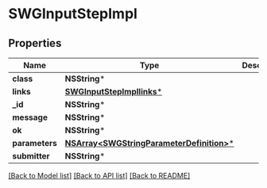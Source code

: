 # SWGInputStepImpl

## Properties
Name | Type | Description | Notes
------------ | ------------- | ------------- | -------------
**class** | **NSString*** |  | [optional] 
**links** | [**SWGInputStepImpllinks***](SWGInputStepImpllinks.md) |  | [optional] 
**_id** | **NSString*** |  | [optional] 
**message** | **NSString*** |  | [optional] 
**ok** | **NSString*** |  | [optional] 
**parameters** | [**NSArray&lt;SWGStringParameterDefinition&gt;***](SWGStringParameterDefinition.md) |  | [optional] 
**submitter** | **NSString*** |  | [optional] 

[[Back to Model list]](../README.md#documentation-for-models) [[Back to API list]](../README.md#documentation-for-api-endpoints) [[Back to README]](../README.md)


